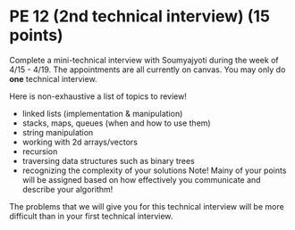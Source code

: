 PE 12 (2nd technical interview) (15 points)
==============
Complete a mini-technical interview with Soumyajyoti during the week of 4/15 - 4/19. The appointments are all currently on canvas. You may only do __one__ technical interview.  

Here is non-exhaustive a list of topics to review!
- linked lists (implementation & manipulation)
- stacks, maps, queues (when and how to use them)
- string manipulation
- working with 2d arrays/vectors
- recursion
- traversing data structures such as binary trees
- recognizing the complexity of your solutions
Note! Mainy of your points will be assigned based on how effectively you communicate and describe your algorithm!

The problems that we will give you for this technical interview will be more difficult than in your first technical interview.

